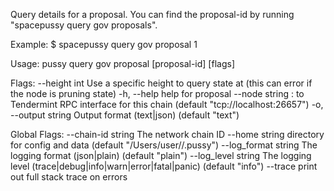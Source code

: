 Query details for a proposal. You can find the
proposal-id by running "spacepussy query gov proposals".

Example:
$ spacepussy query gov proposal 1

Usage:
  pussy query gov proposal [proposal-id] [flags]

Flags:
      --height int      Use a specific height to query state at (this can error if the node is pruning state)
  -h, --help            help for proposal
      --node string     <host>:<port> to Tendermint RPC interface for this chain (default "tcp://localhost:26657")
  -o, --output string   Output format (text|json) (default "text")

Global Flags:
      --chain-id string     The network chain ID
      --home string         directory for config and data (default "/Users/user//.pussy")
      --log_format string   The logging format (json|plain) (default "plain")
      --log_level string    The logging level (trace|debug|info|warn|error|fatal|panic) (default "info")
      --trace               print out full stack trace on errors

